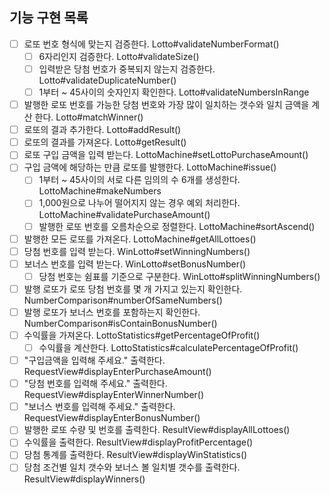 
## 기능 구현 목록
- [ ] 로또 번호 형식에 맞는지 검증한다. Lotto#validateNumberFormat()
  - [ ] 6자리인지 검증한다. Lotto#validateSize()
  - [ ] 입력받은 당첨 번호가 중복되지 않는지 검증한다. Lotto#validateDuplicateNumber()
  - [ ] 1부터 ~ 45사이의 숫자인지 확인한다. Lotto#validateNumbersInRange
- [ ] 발행한 로또 번호를 가능한 당첨 번호와 가장 많이 일치하는 갯수와 일치 금액을 계산 한다. Lotto#matchWinner()
- [ ] 로또의 결과 추가한다. Lotto#addResult()
- [ ] 로또의 결과를 가져온다. Lotto#getResult()
- [ ] 로또 구입 금액을 입력 받는다. LottoMachine#setLottoPurchaseAmount()
- [ ] 구입 금액에 해당하는 만큼 로또를 발행한다. LottoMachine#issue()
  - [ ] 1부터 ~ 45사이의 서로 다른 임의의 수 6개를 생성한다. LottoMachine#makeNumbers
  - [ ] 1,000원으로 나누어 떨어지지 않는 경우 예외 처리한다. LottoMachine#validatePurchaseAmount()
  - [ ] 발행한 로또 번호를 오름차순으로 정렬한다. LottoMachine#sortAscend()
- [ ] 발행한 모든 로또를 가져온다. LottoMachine#getAllLottoes()
- [ ] 당첨 번호를 입력 받는다. WinLotto#setWinningNumbers()
- [ ] 보너스 번호를 입력 받는다. WinLotto#setBonusNumber()
  - [ ] 당첨 번호는 쉼표를 기준으로 구분한다. WinLotto#splitWinningNumbers()
- [ ] 발행 로또가 로또 당첨 번호를 몇 개 가지고 있는지 확인한다. NumberComparison#numberOfSameNumbers()
- [ ] 발행 로또가 보너스 번호를 포함하는지 확인한다. NumberComparison#isContainBonusNumber()
- [ ] 수익률을 가져온다. LottoStatistics#getPercentageOfProfit()
  - [ ] 수익률을 계산한다. LottoStatistics#calculatePercentageOfProfit()
- [ ] "구입금액을 입력해 주세요." 출력한다. RequestView#displayEnterPurchaseAmount()
- [ ] "당첨 번호를 입력해 주세요." 출력한다. RequestView#displayEnterWinnerNumber()
- [ ] "보너스 번호를 입력해 주세요." 출력한다. RequestView#displayEnterBonusNumber()
- [ ] 발행한 로또 수량 및 번호를 출력한다. ResultView#displayAllLottoes()
- [ ] 수익률을 출력한다. ResultView#displayProfitPercentage()
- [ ] 당첨 통계를 출력한다. ResultView#displayWinStatistics()
- [ ] 당첨 조건별 일치 갯수와 보너스 볼 일치별 갯수를 출력한다. ResultView#displayWinners()
